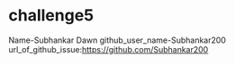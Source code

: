 # challenge5
Name-Subhankar Dawn
github_user_name-Subhankar200
url_of_github_issue:https://github.com/Subhankar200
